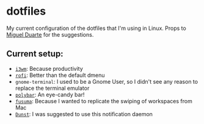 # dotfiles
My current configuration of the dotfiles that I'm using in Linux.
Props to [Miguel Duarte](https://github.com/miguelpduarte/) for the suggestions.

## Current setup:
- [`i3wm`](https://i3wm.org/): Because productivity
- [`rofi`](https://github.com/davatorium/rofi): Better than the default dmenu
- `gnome-terminal`: I used to be a Gnome User, so I didn't see any reason to replace the terminal emulator
- [`polybar`](https://github.com/jaagr/polybar): An eye-candy bar!
- [`fusuma`](https://github.com/iberianpig/fusuma): Because I wanted to replicate the swiping of workspaces from Mac
- [`Dunst`](https://github.com/dunst-project/dunst): I was suggested to use this notification daemon


